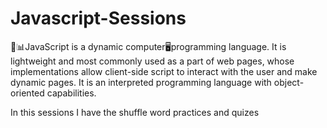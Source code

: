 # Javascript-Sessions
🔋📊JavaScript is a dynamic computer🖥programming language. It is lightweight and most commonly used as a part of web pages, whose implementations allow client-side script to interact with the user and make dynamic pages. It is an interpreted programming language with object-oriented capabilities.



In this sessions I have the shuffle word practices and quizes
